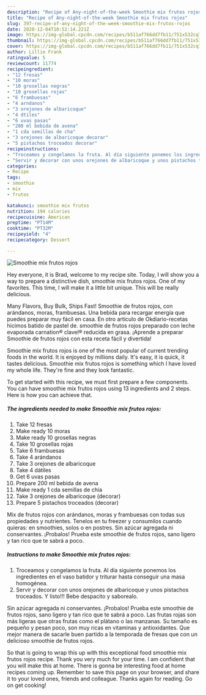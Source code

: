 ```yaml
---
description: "Recipe of Any-night-of-the-week Smoothie mix frutos rojos"
title: "Recipe of Any-night-of-the-week Smoothie mix frutos rojos"
slug: 397-recipe-of-any-night-of-the-week-smoothie-mix-frutos-rojos
date: 2020-12-04T10:52:14.221Z
image: https://img-global.cpcdn.com/recipes/b511af766dd7fb11/751x532cq70/smoothie-mix-frutos-rojos-foto-principal.jpg
thumbnail: https://img-global.cpcdn.com/recipes/b511af766dd7fb11/751x532cq70/smoothie-mix-frutos-rojos-foto-principal.jpg
cover: https://img-global.cpcdn.com/recipes/b511af766dd7fb11/751x532cq70/smoothie-mix-frutos-rojos-foto-principal.jpg
author: Lillie Frank
ratingvalue: 5
reviewcount: 11774
recipeingredient:
- "12 fresas"
- "10 moras"
- "10 grosellas negras"
- "10 grosellas rojas"
- "6 frambuesas"
- "4 arndanos"
- "3 orejones de albaricoque"
- "4 dtiles"
- "6 uvas pasas"
- "200 ml bebida de avena"
- "1 cda semillas de cha"
- "3 orejones de albaricoque decorar"
- "5 pistachos troceados decorar"
recipeinstructions:
- "Troceamos y congelamos la fruta. Al día siguiente ponemos los ingredientes en el vaso batidor y triturar hasta conseguir una masa homogénea."
- "Servir y decorar con unos orejones de albaricoque y unos pistachos troceados. Y listo!!! Bebe despacito y saborealo."
categories:
- Recipe
tags:
- smoothie
- mix
- frutos

katakunci: smoothie mix frutos 
nutrition: 194 calories
recipecuisine: American
preptime: "PT14M"
cooktime: "PT32M"
recipeyield: "4"
recipecategory: Dessert

---
```



![Smoothie mix frutos rojos](https://img-global.cpcdn.com/recipes/b511af766dd7fb11/751x532cq70/smoothie-mix-frutos-rojos-foto-principal.jpg)

Hey everyone, it is Brad, welcome to my recipe site. Today, I will show you a way to prepare a distinctive dish, smoothie mix frutos rojos. One of my favorites. This time, I will make it a little bit unique. This will be really delicious.

Many Flavors, Buy Bulk, Ships Fast! Smoothie de frutos rojos, con arándanos, moras, frambuesas. Una bebida para recargar energía que puedes preparar muy fácil en casa. En otro artículo de Okdiario-recetas hicimos batido de pastel de. smoothie de frutos rojos preparado con leche evaporada carnation® clavel® reducida en grasa. ¡Aprende a preparar Smoothie de frutos rojos con esta receta fácil y divertida!

Smoothie mix frutos rojos is one of the most popular of current trending foods in the world. It is enjoyed by millions daily. It's easy, it is quick, it tastes delicious. Smoothie mix frutos rojos is something which I have loved my whole life. They're fine and they look fantastic.


To get started with this recipe, we must first prepare a few components. You can have smoothie mix frutos rojos using 13 ingredients and 2 steps. Here is how you can achieve that.

<!--inarticleads1-->

##### The ingredients needed to make Smoothie mix frutos rojos:

1. Take 12 fresas
1. Make ready 10 moras
1. Make ready 10 grosellas negras
1. Take 10 grosellas rojas
1. Take 6 frambuesas
1. Take 4 arándanos
1. Take 3 orejones de albaricoque
1. Take 4 dátiles
1. Get 6 uvas pasas
1. Prepare 200 ml bebida de avena
1. Make ready 1 cda semillas de chía
1. Take 3 orejones de albaricoque (decorar)
1. Prepare 5 pistachos troceados (decorar)


Mix de frutos rojos con arándanos, moras y frambuesas con todas sus propiedades y nutrientes. Tenelos en tu freezer y consumilos cuando quieras: en smoothies, solos o en postres. Sin azúcar agregada ni conservantes. ¡Probalos! Prueba este smoothie de frutos rojos, sano ligero y tan rico que te sabrá a poco. 

<!--inarticleads2-->

##### Instructions to make Smoothie mix frutos rojos:

1. Troceamos y congelamos la fruta. Al día siguiente ponemos los ingredientes en el vaso batidor y triturar hasta conseguir una masa homogénea.
1. Servir y decorar con unos orejones de albaricoque y unos pistachos troceados. Y listo!!! Bebe despacito y saborealo.


Sin azúcar agregada ni conservantes. ¡Probalos! Prueba este smoothie de frutos rojos, sano ligero y tan rico que te sabrá a poco. Las frutas rojas son más ligeras que otras frutas como el plátano o las manzanas. Su tamaño es pequeño y pesan poco, son muy ricas en vitaminas y antioxidantes. Que mejor manera de sacarle buen partido a la temporada de fresas que con un delicioso smoothie de frutos rojos. 

So that is going to wrap this up with this exceptional food smoothie mix frutos rojos recipe. Thank you very much for your time. I am confident that you will make this at home. There is gonna be interesting food at home recipes coming up. Remember to save this page on your browser, and share it to your loved ones, friends and colleague. Thanks again for reading. Go on get cooking!
